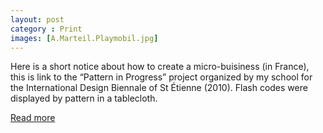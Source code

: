```yaml
---
layout: post
category : Print
images: [A.Marteil.Playmobil.jpg]
---
```

Here is a short notice about how to create a micro-buisiness (in France), 
this is link to the “Pattern in Progress” project organized by my school for the International Design Biennale of St Étienne (2010). 
Flash codes were displayed by pattern in a tablecloth.

[Read more](https://sites.google.com/site/patterninprogress/propositions/adelinemarteil)